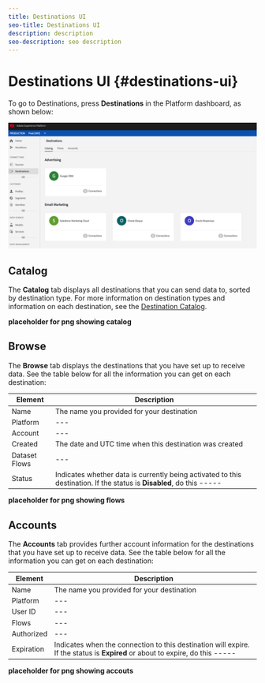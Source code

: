 ```yaml
---
title: Destinations UI
seo-title: Destinations UI
description: description
seo-description: seo description
---
```


# Destinations UI {#destinations-ui}

To go to Destinations, press **Destinations** in the Platform dashboard, as shown below:

![Destinations-overview](/help/rtcdp/destinations/assets/destinations-overview.png)

## Catalog

The **Catalog** tab displays all destinations that you can send data to, sorted by destination type. For more information on destination types and information on each destination, see the [Destination Catalog](/help/rtcdp/destinations/destinations-catalog.md).

**placeholder for png showing catalog**

## Browse

The **Browse** tab displays the destinations that you have set up to receive data. See the table below for all the information you can get on each destination:


Element | Description 
---------|----------
 Name | The name you provided for your destination
 Platform | ---
 Account | ---
 Created | The date and UTC time when this destination was created
 Dataset Flows | ---
 Status | Indicates whether data is currently being activated to this destination. If the status is **Disabled**, do this -----

 **placeholder for png showing flows**

## Accounts

The **Accounts** tab provides further account information for the destinations that you have set up to receive data. See the table below for all the information you can get on each destination:

Element | Description 
---------|----------
 Name | The name you provided for your destination
 Platform | ---
 User ID | ---
 Flows | ---
 Authorized | ---
 Expiration | Indicates when the connection to this destination will expire. If the status is **Expired** or about to expire, do this -----

 **placeholder for png showing accouts**
